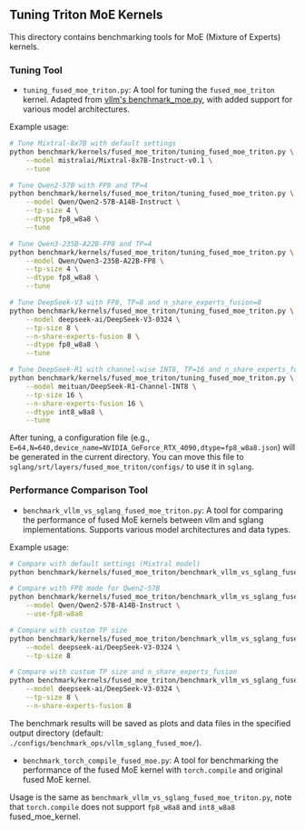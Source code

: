 ## Tuning Triton MoE Kernels

This directory contains benchmarking tools for MoE (Mixture of Experts) kernels.

### Tuning Tool

- `tuning_fused_moe_triton.py`: A tool for tuning the `fused_moe_triton` kernel. Adapted from [vllm's benchmark_moe.py](https://github.com/vllm-project/vllm/blob/main/benchmarks/kernels/benchmark_moe.py), with added support for various model architectures.

Example usage:
```bash
# Tune Mixtral-8x7B with default settings
python benchmark/kernels/fused_moe_triton/tuning_fused_moe_triton.py \
    --model mistralai/Mixtral-8x7B-Instruct-v0.1 \
    --tune

# Tune Qwen2-57B with FP8 and TP=4
python benchmark/kernels/fused_moe_triton/tuning_fused_moe_triton.py \
    --model Qwen/Qwen2-57B-A14B-Instruct \
    --tp-size 4 \
    --dtype fp8_w8a8 \
    --tune

# Tune Qwen3-235B-A22B-FP8 and TP=4
python benchmark/kernels/fused_moe_triton/tuning_fused_moe_triton.py \
    --model Qwen/Qwen3-235B-A22B-FP8 \
    --tp-size 4 \
    --dtype fp8_w8a8 \
    --tune

# Tune DeepSeek-V3 with FP8, TP=8 and n_share_experts_fusion=8
python benchmark/kernels/fused_moe_triton/tuning_fused_moe_triton.py \
    --model deepseek-ai/DeepSeek-V3-0324 \
    --tp-size 8 \
    --n-share-experts-fusion 8 \
    --dtype fp8_w8a8 \
    --tune

# Tune DeepSeek-R1 with channel-wise INT8, TP=16 and n_share_experts_fusion=16
python benchmark/kernels/fused_moe_triton/tuning_fused_moe_triton.py \
    --model meituan/DeepSeek-R1-Channel-INT8 \
    --tp-size 16 \
    --n-share-experts-fusion 16 \
    --dtype int8_w8a8 \
    --tune
```

After tuning, a configuration file (e.g., `E=64,N=640,device_name=NVIDIA_GeForce_RTX_4090,dtype=fp8_w8a8.json`) will be generated in the current directory. You can move this file to `sglang/srt/layers/fused_moe_triton/configs/` to use it in `sglang`.

### Performance Comparison Tool

- `benchmark_vllm_vs_sglang_fused_moe_triton.py`: A tool for comparing the performance of fused MoE kernels between vllm and sglang implementations. Supports various model architectures and data types.

Example usage:
```bash
# Compare with default settings (Mixtral model)
python benchmark/kernels/fused_moe_triton/benchmark_vllm_vs_sglang_fused_moe_triton.py

# Compare with FP8 mode for Qwen2-57B
python benchmark/kernels/fused_moe_triton/benchmark_vllm_vs_sglang_fused_moe_triton.py \
    --model Qwen/Qwen2-57B-A14B-Instruct \
    --use-fp8-w8a8

# Compare with custom TP size
python benchmark/kernels/fused_moe_triton/benchmark_vllm_vs_sglang_fused_moe_triton.py \
    --model deepseek-ai/DeepSeek-V3-0324 \
    --tp-size 8

# Compare with custom TP size and n_share_experts_fusion
python benchmark/kernels/fused_moe_triton/benchmark_vllm_vs_sglang_fused_moe_triton.py \
    --model deepseek-ai/DeepSeek-V3-0324 \
    --tp-size 8 \
    --n-share-experts-fusion 8
```

The benchmark results will be saved as plots and data files in the specified output directory (default: `./configs/benchmark_ops/vllm_sglang_fused_moe/`).

- `benchmark_torch_compile_fused_moe.py`: A tool for benchmarking the performance of the fused MoE kernel with `torch.compile` and original fused MoE kernel.

Usage is the same as `benchmark_vllm_vs_sglang_fused_moe_triton.py`, note that `torch.compile` does not support `fp8_w8a8` and `int8_w8a8` fused_moe_kernel.
